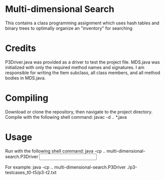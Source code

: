 # Multi-dimensional Search
This contains a class programming assignment which uses hash tables and binary trees to optimally organize an "inventory" for searching

# Credits
P3Driver.java was provided as a driver to test the project file.
MDS.java was initialized with only the required method names and signatures.
I am responsible for writing the Item subclass, all class members, and all method bodies in MDS.java.

# Compiling
Download or clone the repository, then navigate to the project directory.
Compile with the following shell command:
javac -d .. *.java

# Usage
Run with the following shell command:
java -cp .. multi-dimensional-search.P3Driver <input file path>

For example:
java -cp .. multi-dimensional-search.P3Driver ./p3-testcases_t0-t5/p3-t2.txt
